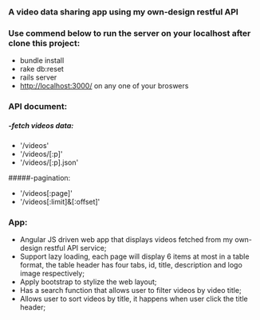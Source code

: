 ### A video data sharing app using my own-design restful API

### Use commend below to run the server on your localhost after clone this project:
* bundle install
* rake db:reset
* rails server
* <http://localhost:3000/> on any one of your broswers

### API document:    
##### -fetch videos data:
* '/videos'
* '/videos/[:p]'
* '/videos/[:p].json'


#####-pagination:
* '/videos[:page]'
* '/videos[:limit]&[:offset]'

### App:
- Angular JS driven web app that displays videos fetched from my own-design restful API service;
- Support lazy loading, each page will display 6 items at most in a table format, the table header has four tabs, id, title, description and logo image respectively;
- Apply bootstrap to stylize the web layout;
- Has a search function that allows user to filter videos by video title;
- Allows user to sort videos by title, it happens when user click the title header;